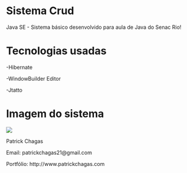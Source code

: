 # Sistema Crud
Java SE - Sistema básico desenvolvido para aula de Java do Senac Rio! 

<h1>Tecnologias usadas</h1> 

<p>-Hibernate</p>
<p>-WindowBuilder Editor</p>
<p>-Jtatto</p>


<h1>Imagem do sistema</h1>

<img src="https://uploaddeimagens.com.br/images/001/099/060/original/sistema.png?1505964394"/>


<br>




<p>Patrick Chagas</p>
<p>Email: patrickchagas21@gmail.com</p>
<p>Portfólio: http://www.patrickchagas.com</p>



